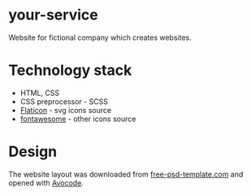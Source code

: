 # your-service
Website for fictional company which creates websites.
# Technology stack
- HTML, CSS
- CSS preprocessor - SCSS
- [Flaticon](https://www.flaticon.com/) - svg icons source
- [fontawesome](https://fontawesome.com/) - other icons source
# Design
The website layout was downloaded from [free-psd-template.com](https://free-psd-template.com/) and opened with [Avocode](https://avocode.com/).
